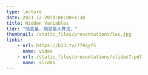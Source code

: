 ```yaml
---
type: lecture
date: 2021-12-20T8:00:00+4:30
title: Hidden Variables
tldr: "隐变量，期望最大算法，"
thumbnail: /static_files/presentations/lec.jpg
links: 
    - url: https://b23.tv/779gyf5
      name: video
    - url: /static_files/presentations/slides7.pdf
      name: slides
---
```

